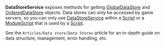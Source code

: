 **DataStoreService** exposes methods for getting [GlobalDataStore](https://developer.roblox.com/en-us/api-reference/class/GlobalDataStore) and [OrderedDataStore](https://developer.roblox.com/en-us/api-reference/class/OrderedDataStore) objects. Data stores can only be accessed by game servers, so you can only use [DataStoreService](https://developer.roblox.com/en-us/api-reference/class/DataStoreService) within a [Script](https://developer.roblox.com/en-us/api-reference/class/Script) or a [ModuleScript](https://developer.roblox.com/en-us/api-reference/class/ModuleScript) that is used by a [Script](https://developer.roblox.com/en-us/api-reference/class/Script).

See the `Articles/Data store|Data Stores` article for an in-depth guide on data structure, management, error handling, etc.